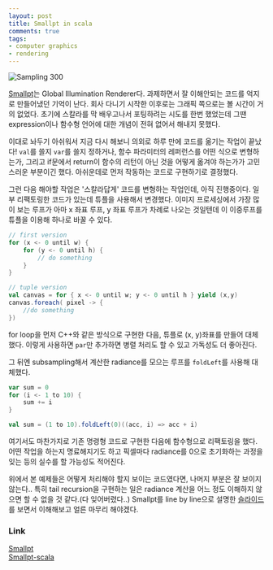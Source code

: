 ```yaml
---
layout: post
title: Smallpt in scala
comments: true
tags:
- computer graphics
- rendering
---
```


![Sampling 300]({{site.url}}/assets/img/smallpt.png)

[Smallpt](http://www.kevinbeason.com/smallpt/)는 Global Illumination Renderer다. 과제하면서 잘 이해안되는 코드를 억지로 만들어냈던 기억이 난다. 회사 다니기 시작한 이후로는 그래픽 쪽으로는 볼 시간이 거의 없었다. 초기에 스칼라를 막 배우고나서 포팅하려는 시도를 한번 했었는데 그땐 expression이나 함수형 언어에 대한 개념이 전혀 없어서 해내지 못했다.  

이대로 놔두기 아쉬워서 지금 다시 해보니 의외로 하루 만에 코드를 옮기는 작업이 끝났다! `val`를 쓸지 `var`를 쓸지 정하거나, 함수 파라미터의 레퍼런스를 어떤 식으로 변형하는가, 그리고 if문에서 return이 함수의 리턴이 아닌 것을 어떻게 옮겨야 하는가가 고민스러운 부분이긴 했다. 아쉬운데로 먼저 작동하는 코드로 구현하기로 결정했다.  

그런 다음 해야할 작업은 '스칼라답게' 코드를 변형하는 작업인데, 아직 진행중이다. 일부 리팩토링한 코드가 있는데 튜플을 사용해서 변경했다. 이미지 프로세싱에서 가장 많이 보는 루프가 아마 x 좌표 루프, y 좌표 루프가 차례로 나오는 것일텐데 이 이중루프를 튜플을 이용해 하나로 바꿀 수 있다.  

```scala
// first version
for (x <- 0 until w) {
	for (y <- 0 until h) {
		// do something
	}
}

// tuple version
val canvas = for { x <- 0 until w; y <- 0 until h } yield (x,y)
canvas.foreach( pixel -> {
	//do something
})
```

for loop을 먼저 C++와 같은 방식으로 구현한 다음, 튜플로 (x, y)좌표를 만들어 대체했다. 이렇게 사용하면 `par`만 추가하면 병렬 처리도 할 수 있고 가독성도 더 좋아진다.  

그 뒤엔 subsampling해서 계산한 radiance를 모으는 루프를 `foldLeft`를 사용해 대체했다.

```scala
var sum = 0
for (i <- 1 to 10) {
	sum += i
}

val sum = (1 to 10).foldLeft(0)((acc, i) => acc + i)
```

여기서도 마찬가지로 기존 명령형 코드로 구현한 다음에 함수형으로 리팩토링을 했다. 어떤 작업을 하는지 명료해지기도 하고 픽셀마다 radiance를 0으로 초기화하는 과정을 잊는 등의 실수를 할 가능성도 적어진다.  

위에서 본 예제들은 어떻게 처리해야 할지 보이는 코드였다면, 나머지 부분은 잘 보이지 않는다.. 특히 tail recursion을 구현하는 일은 radiance 계산을 어느 정도 이해하지 않으면 할 수 없을 것 같다.(다 잊어버렸다..) Smallpt를 line by line으로 설명한 [슬라이드](http://www.kevinbeason.com/smallpt/#moreinfo)를 보면서 이해해보고 얼른 마무리 해야겠다.  

### Link
[Smallpt](http://www.kevinbeason.com/smallpt/)  
[Smallpt-scala](https://github.com/pierceh89/smallpt-scala)